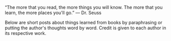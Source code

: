 “The more that you read, the more things you will know. The more that you learn, the more places you'll go.”
― Dr. Seuss

Below are short posts about things learned from books by paraphrasing or putting the author's thoughts word by word. Credit is given to each author in its respective work.




